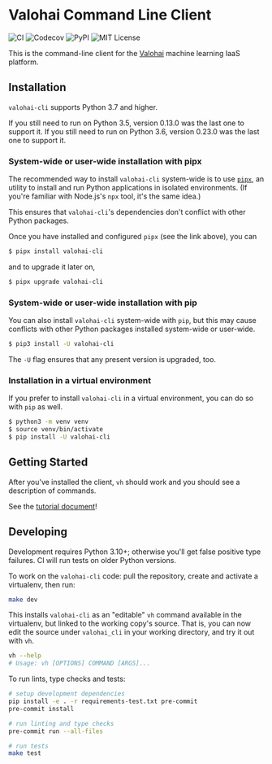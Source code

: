 # Valohai Command Line Client

![CI](https://img.shields.io/github/actions/workflow/status/valohai/valohai-cli/ci.yml?branch=master)
![Codecov](https://img.shields.io/codecov/c/github/valohai/valohai-cli.svg)
![PyPI](https://img.shields.io/pypi/v/valohai-cli.svg)
![MIT License](https://img.shields.io/github/license/valohai/valohai-cli.svg)

This is the command-line client for the [Valohai][vh] machine learning IaaS platform.

## Installation

`valohai-cli` supports Python 3.7 and higher.

If you still need to run on Python 3.5, version 0.13.0 was the last one to support it.
If you still need to run on Python 3.6, version 0.23.0 was the last one to support it.

### System-wide or user-wide installation with pipx

The recommended way to install `valohai-cli` system-wide is to use [`pipx`][pipx], an
utility to install and run Python applications in isolated environments.
(If you're familiar with Node.js's `npx` tool, it's the same idea.)

This ensures that `valohai-cli`'s dependencies don't conflict with other Python packages.

Once you have installed and configured `pipx` (see the link above), you can

```bash
$ pipx install valohai-cli
```

and to upgrade it later on,

```bash
$ pipx upgrade valohai-cli
```

### System-wide or user-wide installation with pip

You can also install `valohai-cli` system-wide with `pip`,
but this may cause conflicts with other Python packages installed
system-wide or user-wide.

```bash
$ pip3 install -U valohai-cli
```

The `-U` flag ensures that any present version is upgraded, too.

### Installation in a virtual environment

If you prefer to install `valohai-cli` in a virtual environment, you can do so with `pip` as well.

```bash
$ python3 -m venv venv
$ source venv/bin/activate
$ pip install -U valohai-cli
```

## Getting Started

After you've installed the client, `vh` should work and you should see a description
of commands.

See the [tutorial document](./TUTORIAL.md)!

[vh]: https://valohai.com/
[app]: https://app.valohai.com/

## Developing

Development requires Python 3.10+; otherwise you'll get false positive type failures.
CI will run tests on older Python versions.

To work on the `valohai-cli` code: pull the repository, create and activate a virtualenv, then run:

```bash
make dev
```

This installs `valohai-cli` as an "editable" `vh` command available in the virtualenv, but linked to
the working copy's source. That is, you can now edit the source under `valohai_cli` in your working
directory, and try it out with `vh`.

```bash
vh --help
# Usage: vh [OPTIONS] COMMAND [ARGS]...
```

To run lints, type checks and tests:

```bash
# setup development dependencies
pip install -e . -r requirements-test.txt pre-commit
pre-commit install

# run linting and type checks
pre-commit run --all-files

# run tests
make test
```

[pipx]: https://github.com/pypa/pipx
